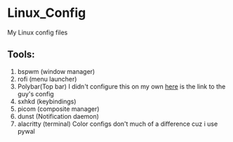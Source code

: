 # Linux_Config
My Linux config files

## Tools:
1. bspwm (window manager)
1. rofi (menu launcher)
1. Polybar(Top bar) I didn't configure this on my own [here](https://github.com/Sam1431/Enigma-V-2.0/blob/master/enigma/.config/polybar/config.ini)
is the link to the guy's config
1. sxhkd (keybindings)
1. picom (composite manager)
1. dunst (Notification daemon)
1. alacritty (terminal) Color configs don't much of a difference cuz i use pywal
